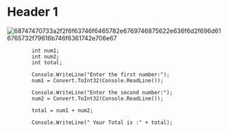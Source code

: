 # Header 1

![68747470733a2f2f6f63746f6465782e6769746875622e636f6d2f696d616765732f79616b746f6361742e706e67](https://user-images.githubusercontent.com/113994721/194605376-3a3c3d4d-250f-486e-9dfe-be33c44b82c2.png)

            
            int num1;
            int num2;
            int total;

            Console.WriteLine("Enter the first number:");
            num1 = Convert.ToInt32(Console.ReadLine());

            Console.WriteLine("Enter the second number:");
            num2 = Convert.ToInt32(Console.ReadLine());

            total = num1 + num2;

            Console.WriteLine(" Your Total is :" + total);
